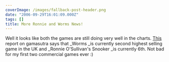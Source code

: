 ```yaml
---
coverImage: /images/fallback-post-header.png
date: "2006-09-29T16:01:09.000Z"
tags: []
title: More Ronnie and Worms News!
---
```


Well it looks like both the games are still doing very well in the charts. [This](https://www.gamasutra.com/php-bin/news_index.php?story=10685) report on gamasutra says that \_Worms \_is currently second highest selling game in the UK and \_Ronnie O'Sullivan's Snooker \_is currently 6th. Not bad for my first two commercial games ever :)
